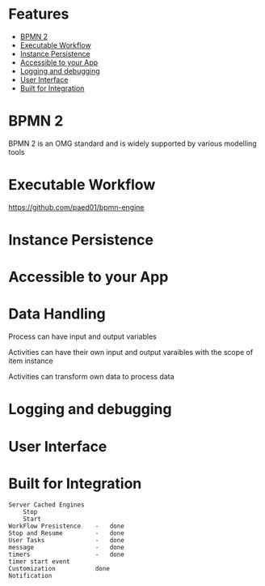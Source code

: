 Features
=========


<!-- toc -->
- [BPMN 2](#bpmn-2)
- [Executable Workflow](#executable-workflow)
- [Instance Persistence](#instance-persistence)
- [Accessible to your App](#accessible-to-your-App)
- [Logging and debugging](#logging-and-debugging)
- [User Interface](#user-interface)
- [Built for Integration](#built-for-integration)


<!-- tocstop -->

# BPMN 2

BPMN 2 is an OMG standard and is widely supported by various modelling tools 

# Executable Workflow


https://github.com/paed01/bpmn-engine

# Instance Persistence 

# Accessible to your App

# Data Handling

Process can have input and output variables

Activities can have their own input and output varaibles with the scope of item instance

Activities can transform own data to process data

# Logging and debugging

# User Interface

# Built for Integration

	Server Cached Engines
		Stop
		Start
	WorkFlow Presistence	-	done
	Stop and Resume			-	done
	User Tasks				-	done
	message					-	done
	timers					-	done
	timer start event
	Customization			done
	Notification
		

